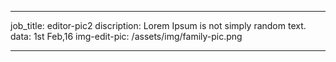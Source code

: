 ---

job_title: editor-pic2
discription: Lorem Ipsum is not simply random text.
data: 1st Feb,16
img-edit-pic: /assets/img/family-pic.png

---